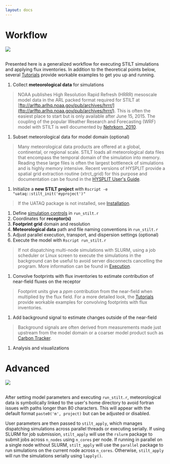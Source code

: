 ```yaml
---
layout: docs
---
```


# Workflow

<div class="text-center" style="margin-bottom: 30px;">
  <img src="{{"/img/chart-workflow-simple.png"|relative_url}}" style="max-height: 250px; width: auto; margin: auto;">
</div>

Presented here is a generalized workflow for executing STILT simulations and applying flux inventories. In addition to the theoretical points below, several [Tutorials](https://github.com/uataq/stilt-tutorials) provide workable examples to get you up and running.

1. Collect **meteorological data** for simulations
> NOAA publishes High Resolution Rapid Refresh (HRRR) mesoscale model data in the ARL packed format required for STILT at [ftp://arlftp.arlhq.noaa.gov/pub/archives/hrrr/](ftp://arlftp.arlhq.noaa.gov/pub/archives/hrrr/). This is often the easiest place to start but is only available after June 15, 2015. The coupling of the popular Weather Research and Forecasting (WRF) model with STILT is well documented by [Nehrkorn, 2010](https://link.springer.com/article/10.1007%2Fs00703-010-0068-x).

1. Subset meteorological data for model domain (optional)
> Many meteorological data products are offered at a global, continental, or regional scale. STILT loads all meteorological data files that encompass the temporal domain of the simulation into memory. Reading these large files is often the largest bottleneck of simulations and is highly memory intensive. Recent versions of HYSPLIT provide a spatial grid extraction routine (xtrct_grid) for this purpose and documentation can be found in the [HYSPLIT User's Guide](https://www.arl.noaa.gov/documents/reports/hysplit_user_guide.pdf).

1. Initialize a **new STILT project** with `Rscript -e "uataq::stilt_init('myproject')"`
> If the UATAQ package is not installed, see [Installation](installation.md).

1. Define [simulation controls]({{"/docs/controls.html"|relative_url}}) in `run_stilt.r`
  1. Coordinates for **receptor(s)**
  1. **Footprint grid** domain and resolution
  1. **Meteorological data** path and file naming conventions in `run_stilt.r`
  1. Adjust parallel execution, transport, and dispersion settings (optional)
1. Execute the model with `Rscript run_stilt.r`
> If not dispatching multi-node simulations with SLURM, using a job scheduler or Linux screen to execute the simulations in the background can be useful to avoid server disconnects cancelling the program. More information can be found in [Execution]({{"/docs/execution.html"|relative_url}}).

1. Convolve footprints with flux inventories to estimate contribution of near-field fluxes on the receptor
> Footprint units give a *ppm* contribution from the near-field when multiplied by the flux field. For a more detailed look, the [Tutorials](https://github.com/uataq/stilt-tutorials) provide workable examples for convolving footprints with flux inventories.

1. Add background signal to estimate changes outside of the near-field
> Background signals are often derived from measurements made just upstream from the model domain or a coarser model product such as [Carbon Tracker](https://www.esrl.noaa.gov/gmd/ccgg/carbontracker/).

1. Analysis and visualizations


# Advanced

<div class="text-center" style="margin-bottom: 30px;">
  <img src="{{"/img/chart-workflow-advanced.png"|relative_url}}" style="max-height: 270px; width: auto; margin: auto;">
</div>

After setting model parameters and executing `run_stilt.r`, meteorological data is symbolically linked to the user's home directory to avoid fortran issues with paths longer than 80 characters. This will appear with the default format `paste0('m', project)` but can be adjusted or disabled.

User parameters are then passed to `stilt_apply`, which manages dispatching simulations across parallel threads or executing serially. If using SLURM for job submission, `stilt_apply` will use the `rslurm` package to submit jobs across `n_nodes` using `n_cores` per node. If running in parallel on a single node without SLURM, `stilt_apply` will use the `parallel` package to run simulations on the current node across `n_cores`. Otherwise, `stilt_apply` will run the simulations serially using `lapply()`.
